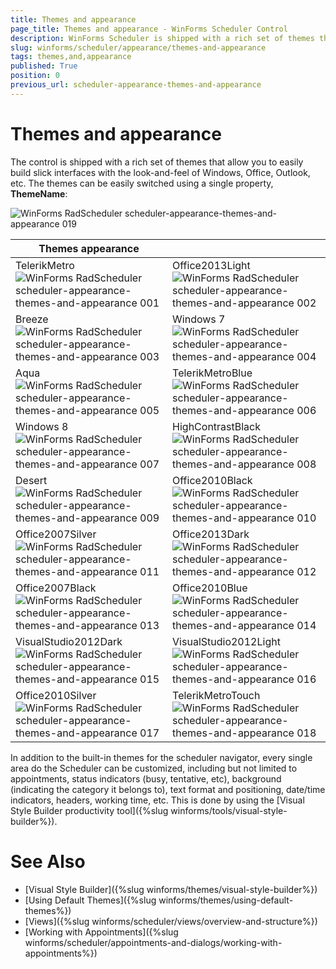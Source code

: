 ```yaml
---
title: Themes and appearance
page_title: Themes and appearance - WinForms Scheduler Control
description: WinForms Scheduler is shipped with a rich set of themes that allow you to easily build slick interfaces with the look-and-feel of Windows, Office, Outlook, etc.
slug: winforms/scheduler/appearance/themes-and-appearance
tags: themes,and,appearance
published: True
position: 0
previous_url: scheduler-appearance-themes-and-appearance
---
```


# Themes and appearance

The control is shipped with a rich set of themes that allow you to easily build slick interfaces with the look-and-feel of Windows, Office, Outlook, etc. The themes can be easily switched using a single property, **ThemeName**:

![WinForms RadScheduler scheduler-appearance-themes-and-appearance 019](images/scheduler-appearance-themes-and-appearance019.png)
        
| Themes appearance |  |
| ------ | ------ |
|TelerikMetro![WinForms RadScheduler scheduler-appearance-themes-and-appearance 001](images/scheduler-appearance-themes-and-appearance015.png)|Office2013Light![WinForms RadScheduler scheduler-appearance-themes-and-appearance 002](images/scheduler-appearance-themes-and-appearance002.png)|
|Breeze![WinForms RadScheduler scheduler-appearance-themes-and-appearance 003](images/scheduler-appearance-themes-and-appearance003.png)|Windows 7![WinForms RadScheduler scheduler-appearance-themes-and-appearance 004](images/scheduler-appearance-themes-and-appearance004.png)|
|Aqua![WinForms RadScheduler scheduler-appearance-themes-and-appearance 005](images/scheduler-appearance-themes-and-appearance005.png)|TelerikMetroBlue![WinForms RadScheduler scheduler-appearance-themes-and-appearance 006](images/scheduler-appearance-themes-and-appearance006.png)|
|Windows 8![WinForms RadScheduler scheduler-appearance-themes-and-appearance 007](images/scheduler-appearance-themes-and-appearance007.png)|HighContrastBlack![WinForms RadScheduler scheduler-appearance-themes-and-appearance 008](images/scheduler-appearance-themes-and-appearance008.png)|
|Desert![WinForms RadScheduler scheduler-appearance-themes-and-appearance 009](images/scheduler-appearance-themes-and-appearance009.png)|Office2010Black![WinForms RadScheduler scheduler-appearance-themes-and-appearance 010](images/scheduler-appearance-themes-and-appearance010.png)|
|Office2007Silver![WinForms RadScheduler scheduler-appearance-themes-and-appearance 011](images/scheduler-appearance-themes-and-appearance011.png)|Office2013Dark![WinForms RadScheduler scheduler-appearance-themes-and-appearance 012](images/scheduler-appearance-themes-and-appearance012.png)|
|Office2007Black![WinForms RadScheduler scheduler-appearance-themes-and-appearance 013](images/scheduler-appearance-themes-and-appearance013.png)|Office2010Blue![WinForms RadScheduler scheduler-appearance-themes-and-appearance 014](images/scheduler-appearance-themes-and-appearance014.png)|
|VisualStudio2012Dark![WinForms RadScheduler scheduler-appearance-themes-and-appearance 015](images/scheduler-appearance-themes-and-appearance001.png)|VisualStudio2012Light![WinForms RadScheduler scheduler-appearance-themes-and-appearance 016](images/scheduler-appearance-themes-and-appearance016.png)|
|Office2010Silver![WinForms RadScheduler scheduler-appearance-themes-and-appearance 017](images/scheduler-appearance-themes-and-appearance017.png)|TelerikMetroTouch![WinForms RadScheduler scheduler-appearance-themes-and-appearance 018](images/scheduler-appearance-themes-and-appearance018.png)|

In addition to the built-in themes for the scheduler navigator, every single area do the Scheduler can be customized, including but not limited to appointments, status indicators (busy, tentative, etc), background (indicating the category it belongs to), text format and positioning, date/time indicators, headers, working time, etc. This is done by using the [Visual Style Builder productivity tool]({%slug winforms/tools/visual-style-builder%}).
        
# See Also

* [Visual Style Builder]({%slug winforms/themes/visual-style-builder%})
* [Using Default Themes]({%slug winforms/themes/using-default-themes%})
* [Views]({%slug winforms/scheduler/views/overview-and-structure%})
* [Working with Appointments]({%slug winforms/scheduler/appointments-and-dialogs/working-with-appointments%})
